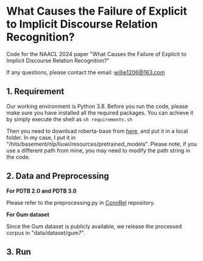 # What Causes the Failure of Explicit to Implicit Discourse Relation Recognition?
Code for the NAACL 2024 paper "What Causes the Failure of Explicit to Implicit Discourse Relation Recognition?"

If any questions, please contact the email: willie1206@163.com

## 1. Requirement
Our working environment is Python 3.8. Before you run the code, please make sure you have installed all the required packages. You can achieve it by simply execute the shell as `sh requirements.sh`

Then you need to download roberta-base from [here](https://huggingface.co/roberta-base/tree/main), and put it in a local folder. In my case, I put it in "/hits/basement/nlp/liuwi/resources/pretrained_models". Please note, if you use a different path from mine, you may need to modify the path string in the code.

## 2. Data and Preprocessing
**For PDTB 2.0 and PDTB 3.0**

Please refer to the preprocessing.py in [ConnRel](https://github.com/liuwei1206/ConnRel) repository.

**For Gum dataset**

Since the Gum dataset is publicly available, we release the processed corpus in "data/dataset/gum7".

## 3. Run

